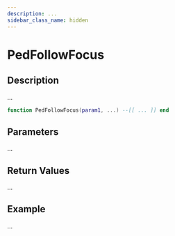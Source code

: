 ```yaml
---
description: ...
sidebar_class_name: hidden
---
```


# PedFollowFocus

## Description

...

```lua
function PedFollowFocus(param1, ...) --[[ ... ]] end
```

## Parameters

...

## Return Values

...

## Example

...

